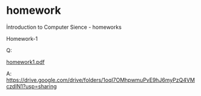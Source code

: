 # homework
İntroduction to Computer Sience - homeworks


Homework-1

Q:

[homework1.pdf](https://github.com/Muhammededgn/homework/files/9992516/homework1.pdf)

A:
https://drive.google.com/drive/folders/1oqI7OMhpwmuPvE9hJ6myPzQ4VMczdIN1?usp=sharing
